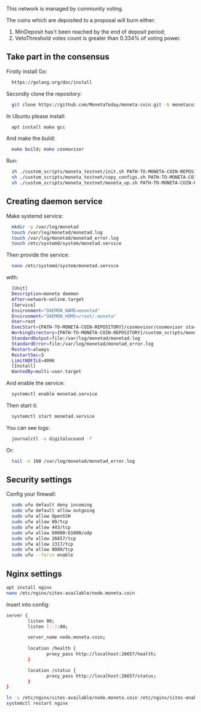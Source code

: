 This network is managed by community voting.

The coins which are deposited to a proposal will burn either:
1) MinDeposit has't been reached by the end of deposit period;
2) VetoThreshold votes count is greater than 0.334% of voting power.


## Take part in the consensus

Firstly install Go:
```sh
  https://golang.org/doc/install
```

Secondly clone the repository:
```sh
  git clone https://github.com/MonetaToday/moneta-coin.git -b monetacoin-develop
```

In Ubuntu please install:
```sh
  apt install make gcc
```

And make the build:
```sh
  make build; make cosmovisor
```

Run:
```sh
  sh ./custom_scripts/moneta_testnet/init.sh PATH-TO-MONETA-COIN-REPOSITORY something node_something
  sh ./custom_scripts/moneta_testnet/copy_configs.sh PATH-TO-MONETA-COIN-REPOSITORY
  sh ./custom_scripts/moneta_testnet/moneta_up.sh PATH-TO-MONETA-COIN-REPOSITORY
```

## Creating daemon service

Make systemd service:
```sh
  mkdir -p /var/log/monetad
  touch /var/log/monetad/monetad.log
  touch /var/log/monetad/monetad_error.log
  touch /etc/systemd/system/monetad.service
```

Then provide the service:
```sh
  nano /etc/systemd/system/monetad.service
```

with:
```sh
  [Unit]
  Description=moneta daemon
  After=network-online.target
  [Service]
  Environment="DAEMON_NAME=monetad"
  Environment="DAEMON_HOME=/root/.moneta"
  User=root
  ExecStart={PATH-TO-MONETA-COIN-REPOSITORY}/cosmovisor/cosmovisor start
  WorkingDirectory={PATH-TO-MONETA-COIN-REPOSITORY}/custom_scripts/moneta_testnet
  StandardOutput=file:/var/log/monetad/monetad.log
  StandardError=file:/var/log/monetad/monetad_error.log
  Restart=always
  RestartSec=3
  LimitNOFILE=4096
  [Install]
  WantedBy=multi-user.target
```

And enable the service:
```sh
  systemctl enable monetad.service
```

Then start it:
```sh
  systemctl start monetad.service
```

You can see logs:
```sh
  journalctl -u digitaloceand -f
```

Or:
```sh
  tail -n 100 /var/log/monetad/monetad_error.log
```

## Security settings

Config your firewall:
```sh
  sudo ufw default deny incoming
  sudo ufw default allow outgoing
  sudo ufw allow OpenSSH
  sudo ufw allow 80/tcp
  sudo ufw allow 443/tcp
  sudo ufw allow 60000:61000/udp
  sudo ufw allow 26657/tcp
  sudo ufw allow 1317/tcp
  sudo ufw allow 8080/tcp
  sudo ufw --force enable
```

## Nginx settings

```sh
apt install nginx
nano /etc/nginx/sites-available/node.moneta.coin
```

Insert into config:
```sh
server {
        listen 80;
        listen [::]:80;

        server_name node.moneta.coin;
        
        location /health {
               proxy_pass http://localhost:26657/health;
        }

        location /status {
               proxy_pass http://localhost:26657/status;
        }
}
```

```sh
ln -s /etc/nginx/sites-available/node.moneta.coin /etc/nginx/sites-enabled/
systemctl restart nginx
```